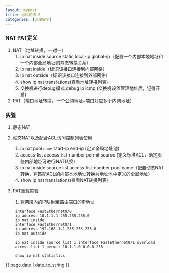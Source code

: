 ```yaml
---
layout: mypost
title: 思科网络-8
categories: [网络安全]
---
```


### NAT PAT定义
1. NAT（地址转换，一对一）
   1. ip nat inside source static local-ip global-ip（配置一个内部本地地址和一个内部全局地址的静态转换关系）
   2. ip nat inside（标识该接口连接到内部网络）
   3. ip nat outside（标识该接口连接到外部网络）
   4. show ip nat translations(查看地址转换列表)
   5. 交换机进行debug模式,debug ip icmp;(交换机设置管理地址后，记得开启)
2. PAT（端口地址转换，一个公网地址+端口对应多个内网地址）
   
### 实验
1. 静态NAT

2. 动态NAT以及配合ACL访问控制列表使用
    1. ip nat pool `name` start-ip end-ip (定义全局地址池)
    2. access-list access-list-number permit source (定义标准ACL，确定那些内部地址可进行NAT转换)
    3. ip nat inside source list access-list-number pool name（配置动态NAT转换，将匹配ACL的内部本地地址转换为地址池中定义的全局地址）
    4. show ip nat translations(查看NAT转换列表)
3. PAT重载实验
   1. 将网段内的IP映射至路由端口的IP地址
   ````
    interface FastEthernet0/0
    ip address 10.1.1.1 255.255.255.0
    ip nat inside
    interface FastEthernet0/1
    ip address 192.168.1.1 255.255.255.0
    ip nat outside

    ip nat inside source list 1 interface FastEthernet0/1 overload
    access-list 1 permit 10.1.1.0 0.0.0.255

    show ip nat statistics
   ````






{{ page.date | date_to_string }}